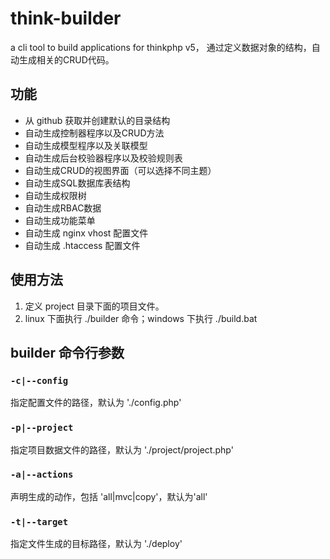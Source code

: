 # think-builder
a cli tool to build applications for thinkphp v5，
通过定义数据对象的结构，自动生成相关的CRUD代码。

## 功能
* 从 github 获取并创建默认的目录结构
* 自动生成控制器程序以及CRUD方法
* 自动生成模型程序以及关联模型
* 自动生成后台校验器程序以及校验规则表
* 自动生成CRUD的视图界面（可以选择不同主题）
* 自动生成SQL数据库表结构
* 自动生成权限树
* 自动生成RBAC数据
* 自动生成功能菜单
* 自动生成 nginx vhost 配置文件
* 自动生成 .htaccess 配置文件

## 使用方法
1. 定义 project 目录下面的项目文件。
2. linux 下面执行 ./builder 命令；windows 下执行 ./build.bat

## builder 命令行参数
### `-c|--config`
指定配置文件的路径，默认为 './config.php'

### `-p|--project`
指定项目数据文件的路径，默认为 './project/project.php'

### `-a|--actions`
声明生成的动作，包括 'all|mvc|copy'，默认为'all'

### `-t|--target`
指定文件生成的目标路径，默认为 './deploy'